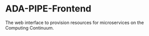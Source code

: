 # ADA-PIPE-Frontend

The web interface to provision resources for microservices on the Computing Continuum.
